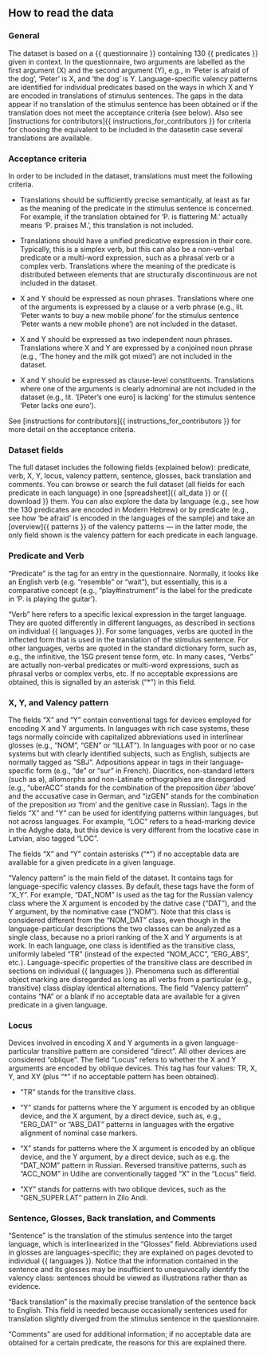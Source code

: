 ## How to read the data

### General
The dataset is based on a {{ questionnaire }} containing 130 {{ predicates }} given in context. In the questionnaire, two arguments are labelled as the first argument (X) and the second argument (Y), e.g., in ‘Peter is afraid of the dog’, ‘Peter’ is X, and ‘the dog’ is Y. Language-specific valency patterns are identified for individual predicates based on the ways in which X and Y are encoded in translations of stimulus sentences. The gaps in the data appear if no translation of the stimulus sentence has been obtained or if the translation does not meet the acceptance criteria (see below). Also see [instructions for contributors]{{ instructions_for_contributors }} for criteria for choosing the equivalent to be included in the datasetin case several translations are available.

### Acceptance criteria

In order to be included in the dataset, translations must meet the following criteria.

- Translations should be sufficiently precise semantically, at least as far as the meaning of the predicate in the stimulus sentence is concerned. For example, if the translation obtained for ‘P. is flattering M.’ actually means ‘P. praises M.’, this translation is not included.

- Translations should have a unified predicative expression in their core. Typically, this is a simplex verb, but this can also be a non-verbal predicate or a multi-word expression, such as a phrasal verb or a complex verb. Translations where the meaning of the predicate is distributed between elements that are structurally discontinuous are not included in the dataset.
 
- X and Y should be expressed as noun phrases. Translations where one of the arguments is expressed by a clause or a verb phrase (e.g., lit. ‘Peter wants to buy a new mobile phone’ for the stimulus sentence ‘Peter wants a new mobile phone’) are not included in the dataset.

- X and Y should be expressed as two independent noun phrases. Translations where X and Y are expressed by a conjoined noun phrase (e.g., ‘The honey and the milk got mixed’) are not included in the dataset.

- X and Y should be expressed as clause-level constituents. Translations where one of the arguments is clearly adnominal are not included in the dataset (e.g., lit. ‘[Peter’s one euro] is lacking’ for the stimulus sentence ‘Peter lacks one euro’).

See [instructions for contributors]{{ instructions_for_contributors }} for more detail on the acceptance criteria.

### Dataset fields
The full dataset includes the following fields (explained below): predicate, verb, X, Y, locus, valency pattern, sentence, glosses, back translation and comments. You can browse or search the full dataset (all fields for each predicate in each language) in one [spreadsheet]{{ all_data }} or {{ download }} them. You can also explore the data by language (e.g., see how the 130 predicates are encoded in Modern Hebrew) or by predicate (e.g., see how ‘be afraid’ is encoded in the languages of the sample) and take an [overview]{{ patterns }} of the valency patterns — in the latter mode, the only field shown is the valency pattern for each predicate in each language.

### Predicate and Verb
“Predicate” is the tag for an entry in the questionnaire. Normally, it looks like an English verb (e.g. “resemble” or “wait”), but essentially, this is a comparative concept (e.g., “play#instrument” is the label for the predicate in ‘P. is playing the guitar’).

“Verb” here refers to a specific lexical expression in the target language. They are quoted differently in different languages, as described in sections on individual {{ languages }}. For some languages, verbs are quoted in the inflected form that is used in the translation of the stimulus sentence. For other languages, verbs are quoted in the standard dictionary form, such as, e.g., the infinitive, the 1SG present tense form, etc. In many cases, “Verbs” are actually non-verbal predicates or multi-word expressions, such as phrasal verbs or complex verbs, etc. If no acceptable expressions are obtained, this is signalled by an asterisk (“*”) in this field. 

### X, Y, and Valency pattern
The fields “X” and “Y” contain conventional tags for devices employed for encoding X and Y arguments. In languages with rich case systems, these tags normally coincide with capitalized abbreviations used in interlinear glosses (e.g., “NOM”, “GEN” or “ILLAT”). In languages with poor or no case systems but with clearly identified subjects, such as English, subjects are normally tagged as “SBJ”. Adpositions appear in tags in their language-specific form (e.g., “de” or “sur” in French). Diacritics, non-standard letters (such as ə), allomorphs and non-Latinate orthographies are disregarded (e.g., “uberACC” stands for the combination of the preposition *über* ‘above’ and the accusative case in German, and “izGEN” stands for the combination of the preposition *из* ‘from’ and the genitive case in Russian). Tags in the fields “X” and “Y” can be used for identifying patterns within languages, but not across languages. For example, “LOC” refers to a head-marking device in the Adyghe data, but this device is very different from the locative case in Latvian, also tagged “LOC”.

The fields “X” and “Y” contain asterisks (“*”) if no acceptable data are available for a given predicate in a given language.

“Valency pattern” is the main field of the dataset. It contains tags for language-specific valency classes. By default, these tags have the form of “X_Y”. For example, “DAT_NOM” is used as the tag for the Russian valency class where the X argument is encoded by the dative case (“DAT”), and the Y argument, by the nominative case (“NOM”). Note that this class is considered different from the “NOM_DAT” class, even though in the language-particular descriptions the two classes can be analyzed as a single class, because no a priori ranking of the X and Y arguments is at work. In each language, one class is identified as the transitive class, uniformly labeled “TR” (instead of the expected “NOM_ACC”, “ERG_ABS”, etc.). Language-specific properties of the transitive class are described in sections on individual {{ languages  }}. Phenomena such as differential object marking are disregarded as long as all verbs from a particular (e.g., transitive) class display identical alternations. The field “Valency pattern” contains “NA” or a blank if no acceptable data are available for a given predicate in a given language.

### Locus
Devices involved in encoding X and Y arguments in a given language-particular transitive pattern are considered “direct”. All other devices are considered “oblique”. The field “Locus” refers to whether the X and Y arguments are encoded by oblique devices. This tag has four values: TR, X, Y, and XY (plus “*” if no acceptable pattern has been obtained).

- “TR” stands for the transitive class.

- “Y” stands for patterns where the Y argument is encoded by an oblique device, and the X argument, by a direct device, such as, e.g., “ERG_DAT” or “ABS_DAT” patterns in languages with the ergative alignment of nominal case markers.

- “X” stands for patterns where the X argument is encoded by an oblique device, and the Y argument, by a direct device, such as e.g. the “DAT_NOM” pattern in Russian. Reversed transitive patterns, such as “ACC_NOM” in Udihe are conventionally tagged “X” in the “Locus” field.

- “XY” stands for patterns with two oblique devices, such as the “GEN_SUPER.LAT” pattern in Zilo Andi.

### Sentence, Glosses, Back translation, and Comments
“Sentence” is the translation of the stimulus sentence into the target language, which is interlinearized in the “Glosses” field. Abbreviations used in glosses are languages-specific; they are explained on pages devoted to individual {{ languages }}. Notice that the information contained in the sentence and its glosses may be insufficient to unequivocally identify the valency class: sentences should be viewed as illustrations rather than as evidence.

“Back translation” is the maximally precise translation of the sentence back to English. This field is needed because occasionally sentences used for translation slightly diverged from the stimulus sentence in the questionnaire.

“Comments” are used for additional information; if no acceptable data are obtained for a certain predicate, the reasons for this are explained there.